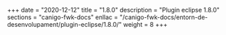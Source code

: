 +++
date        = "2020-12-12"
title       = "1.8.0"
description = "Plugin eclipse 1.8.0"
sections    = "canigo-fwk-docs"
enllac		= "/canigo-fwk-docs/entorn-de-desenvolupament/plugin-eclipse/1.8.0/"
weight		= 8
+++
